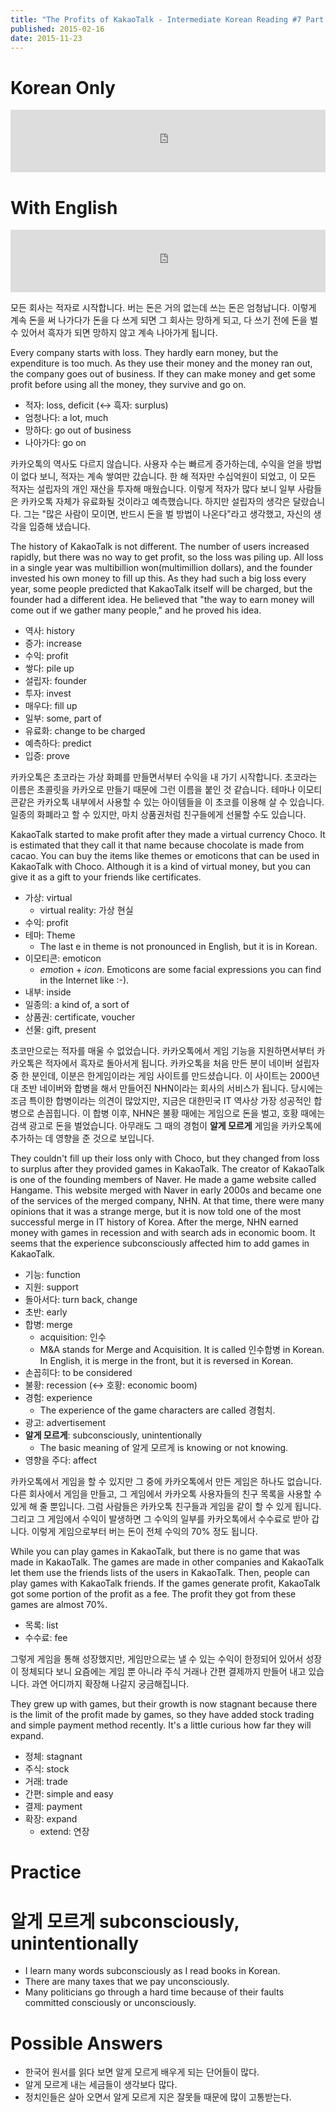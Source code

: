 ```yaml
---
title: "The Profits of KakaoTalk - Intermediate Korean Reading #7 Part 5"
published: 2015-02-16
date: 2015-11-23
---
```


#  Korean Only

<iframe id="audio_iframe" src="https://www.podbean.com/media/player/arte9-53d4bc/initByJs/1/auto/1?skin=5" width="100%" height="100" frameborder="0" scrolling="no"></iframe>

#  With English

<iframe id="audio_iframe" src="https://www.podbean.com/media/player/8siuw-53d4c0/initByJs/1/auto/1?skin=5" width="100%" height="100" frameborder="0" scrolling="no"></iframe>

모든 회사는 적자로 시작합니다. 버는 돈은 거의 없는데 쓰는 돈은 엄청납니다. 이렇게 계속 돈을 써 나가다가 돈을 다 쓰게 되면 그 회사는 망하게 되고, 다 쓰기 전에 돈을 벌 수 있어서 흑자가 되면 망하지 않고 계속 나아가게 됩니다.

Every company starts with loss. They hardly earn money, but the expenditure is too much. As they use their money and the money ran out, the company goes out of business. If they can make money and get some profit before using all the money, they survive and go on.

* 적자: loss, deficit (&lt;-&gt; 흑자: surplus)
* 엄청나다: a lot, much
* 망하다: go out of business
* 나아가다: go on

카카오톡의 역사도 다르지 않습니다. 사용자 수는 빠르게 증가하는데, 수익을 얻을 방법이 없다 보니, 적자는 계속 쌓여만 갔습니다. 한 해 적자만 수십억원이 되었고, 이 모든 적자는 설립자의 개인 재산을 투자해 매웠습니다. 이렇게 적자가 많다 보니 일부 사람들은 카카오톡 자체가 유료화될 것이라고 예측했습니다. 하지만 설립자의 생각은 달랐습니다. 그는 "많은 사람이 모이면, 반드시 돈을 벌 방법이 나온다"라고 생각했고, 자신의 생각을 입증해 냈습니다.

The history of KakaoTalk is not different. The number of users increased rapidly, but there was no way to get profit, so the loss was piling up. All loss in a single year was multibillion won(multimillion dollars), and the founder invested his own money to fill up this. As they had such a big loss every year, some people predicted that KakaoTalk itself will be charged, but the founder had a different idea. He believed that "the way to earn money will come out if we gather many people," and he proved his idea.

* 역사: history
* 증가: increase
* 수익: profit
* 쌓다: pile up
* 설립자: founder
* 투자: invest
* 매우다: fill up
* 일부: some, part of
* 유료화: change to be charged
* 예측하다: predict
* 입증: prove

카카오톡은 초코라는 가상 화폐를 만들면서부터 수익을 내 가기 시작합니다. 초코라는 이름은 초콜릿을 카카오로 만들기 때문에 그런 이름을 붙인 것 같습니다. 테마나 이모티콘같은 카카오톡 내부에서 사용할 수 있는 아이템들을 이 초코를 이용해 살 수 있습니다. 일종의 화폐라고 할 수 있지만, 마치 상품권처럼 친구들에게 선물할 수도 있습니다.

KakaoTalk started to make profit after they made a virtual currency Choco. It is estimated that they call it that name because chocolate is made from cacao. You can buy the items like themes or emoticons that can be used in KakaoTalk with Choco. Although it is a kind of virtual money, but you can give it as a gift to your friends like certificates.

* 가상: virtual
	* virtual reality: 가상 현실
* 수익: profit
* 테마: Theme
	* The last e in theme is not pronounced in English, but it is in Korean.
* 이모티콘: emoticon
	* <em>emot</em>ion + <em>icon</em>. Emoticons are some facial expressions you can find in the Internet like :-).
* 내부: inside
* 일종의: a kind of, a sort of
* 상품권: certificate, voucher
* 선물: gift, present

초코만으로는 적자를 매울 수 없었습니다. 카카오톡에서 게임 기능을 지원하면서부터 카카오톡은 적자에서 흑자로 돌아서게 됩니다. 카카오톡을 처음 만든 분이 네이버 설립자 중 한 분인데, 이분은 한게임이라는 게임 사이트를 만드셨습니다. 이 사이트는 2000년대 초반 네이버와 합병을 해서 만들어진 NHN이라는 회사의 서비스가 됩니다. 당시에는 조금 특이한 합병이라는 의견이 많았지만, 지금은 대한민국 IT 역사상 가장 성공적인 합병으로 손꼽힙니다. 이 합병 이후, NHN은 불황 때에는 게임으로 돈을 벌고, 호황 때에는 검색 광고로 돈을 벌었습니다. 아무래도 그 때의 경험이 <span style="color: # ff0000;"><strong>알게 모르게</strong></span> 게임을 카카오톡에 추가하는 데 영향을 준 것으로 보입니다.

They couldn't fill up their loss only with Choco, but they changed from loss to surplus after they provided games in KakaoTalk. The creator of KakaoTalk is one of the founding members of Naver. He made a game website called Hangame. This website merged with Naver in early 2000s and became one of the services of the merged company, NHN. At that time, there were many opinions that it was a strange merge, but it is now told one of the most successful merge in IT history of Korea. After the merge, NHN earned money with games in recession and with search ads in economic boom. It seems that the experience subconsciously affected him to add games in KakaoTalk.

* 기능: function
* 지원: support
* 돌아서다: turn back, change
* 초반: early
* 합병: merge
	* acquisition: 인수
	* M&A stands for Merge and Acquisition. It is called 인수합병 in Korean. In English, it is merge in the front, but it is reversed in Korean.
* 손꼽히다: to be considered
* 불황: recession (<-> 호황: economic boom)
* 경험: experience
	* The experience of the game characters are called 경험치.
* 광고: advertisement
* <span style="color: # ff0000;"><strong>알게 모르게</strong></span>: subconsciously, unintentionally
	* The basic meaning of 알게 모르게 is knowing or not knowing.
* 영향을 주다: affect

카카오톡에서 게임을 할 수 있지만 그 중에 카카오톡에서 만든 게임은 하나도 없습니다. 다른 회사에서 게임을 만들고, 그 게임에서 카카오톡 사용자들의 친구 목록을 사용할 수 있게 해 줄 뿐입니다. 그럼 사람들은 카카오톡 친구들과 게임을 같이 할 수 있게 됩니다. 그리고 그 게임에서 수익이 발생하면 그 수익의 일부를 카카오톡에서 수수료로 받아 갑니다. 이렇게 게임으로부터 버는 돈이 전체 수익의 70% 정도 됩니다.

While you can play games in KakaoTalk, but there is no game that was made in KakaoTalk. The games are made in other companies and KakaoTalk let them use the friends lists of the users in KakaoTalk. Then, people can play games with KakaoTalk friends. If the games generate profit, KakaoTalk got some portion of the profit as a fee. The profit they got from these games are almost 70%.

* 목록: list
* 수수료: fee

그렇게 게임을 통해 성장했지만, 게임만으로는 낼 수 있는 수익이 한정되어 있어서 성장이 정체되다 보니 요즘에는 게임 뿐 아니라 주식 거래나 간편 결제까지 만들어 내고 있습니다. 과연 어디까지 확장해 나갈지 궁금해집니다.

They grew up with games, but their growth is now stagnant because there is the limit of the profit made by games, so they have added stock trading and simple payment method recently. It's a little curious how far they will expand.

* 정체: stagnant
* 주식: stock
* 거래: trade
* 간편: simple and easy
* 결제: payment
* 확장: expand
	* extend: 연장

#  Practice


#  알게 모르게 subconsciously, unintentionally


* I learn many words subconsciously as I read books in Korean.
* There are many taxes that we pay unconsciously.
* Many politicians go through a hard time because of their faults committed consciously or unconsciously.


#  Possible Answers


* 한국어 원서를 읽다 보면 알게 모르게 배우게 되는 단어들이 많다.
* 알게 모르게 내는 세금들이 생각보다 많다.
* 정치인들은 살아 오면서 알게 모르게 지은 잘못들 때문에 많이 고통받는다.
